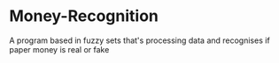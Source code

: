 # Money-Recognition
A program based in fuzzy sets that's processing data and recognises if paper money is real or fake
